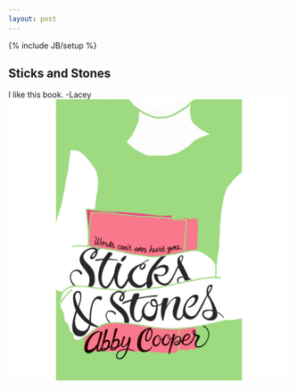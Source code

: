 ```yaml
---
layout: post
---
```

{% include JB/setup %}

## Sticks and Stones

I like this book.  -Lacey
![Book Cover](/assets/SticksAndStones.jpg)
